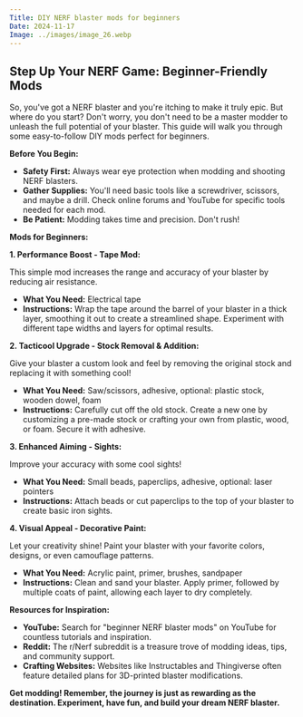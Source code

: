 ```yaml
---
Title: DIY NERF blaster mods for beginners
Date: 2024-11-17
Image: ../images/image_26.webp
---
```


##  Step Up Your NERF Game: Beginner-Friendly Mods 

So, you've got a NERF blaster and you're itching to make it truly epic. But where do you start? Don't worry, you don't need to be a master modder to unleash the full potential of your blaster. This guide will walk you through some easy-to-follow DIY mods perfect for beginners. 

**Before You Begin:**

* **Safety First:** Always wear eye protection when modding and shooting NERF blasters.
* **Gather Supplies:** You'll need basic tools like a screwdriver, scissors, and maybe a drill. Check online forums and YouTube for specific tools needed for each mod.
* **Be Patient:** Modding takes time and precision. Don't rush!

**Mods for Beginners:**

**1. Performance Boost -  Tape Mod:**

This simple mod increases the range and accuracy of your blaster by reducing air resistance. 

* **What You Need:** Electrical tape
* **Instructions:** Wrap the tape around the barrel of your blaster in a thick layer, smoothing it out to create a streamlined shape. Experiment with different tape widths and layers for optimal results.

**2. Tacticool Upgrade - Stock Removal & Addition:**

Give your blaster a custom look and feel by removing the original stock and replacing it with something cool!

* **What You Need:** Saw/scissors, adhesive, optional:  plastic stock, wooden dowel, foam
* **Instructions:** Carefully cut off the old stock.  Create a new one by customizing a pre-made stock or crafting your own from plastic, wood, or foam. Secure it with adhesive.

**3.  Enhanced Aiming -  Sights:**

Improve your accuracy with some cool sights!

* **What You Need:** Small beads, paperclips, adhesive, optional:  laser pointers
* **Instructions:** Attach beads or cut paperclips to the top of your blaster to create basic iron sights. 

**4.  Visual Appeal -  Decorative Paint:**

Let your creativity shine! Paint your blaster with your favorite colors, designs, or even camouflage patterns.

* **What You Need:** Acrylic paint, primer, brushes, sandpaper
* **Instructions:**  Clean and sand your blaster. Apply primer, followed by multiple coats of paint, allowing each layer to dry completely.


 **Resources for Inspiration:**

* **YouTube:** Search for "beginner NERF blaster mods" on YouTube for countless tutorials and inspiration.
* **Reddit:** The r/Nerf subreddit is a treasure trove of modding ideas, tips, and community support.
* **Crafting Websites:** Websites like Instructables and Thingiverse often feature detailed plans for 3D-printed blaster modifications.

**Get modding!  Remember, the journey is just as rewarding as the destination. Experiment, have fun, and build your dream NERF blaster.**
 
